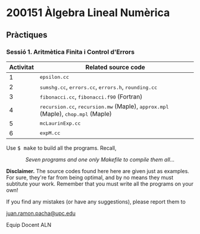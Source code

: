 # 200151 Àlgebra Lineal Numèrica
## Pràctiques
### Sessió 1. Aritmètica Finita i Control d'Errors

Activitat | Related source code 
----------|---------------------
 1| <tt>epsilon.cc</tt>
 2| <tt>sumshg.cc</tt>, <tt>errors.cc</tt>, <tt>errors.h</tt>, <tt>rounding.cc</tt>
 3| <tt>fibonacci.cc</tt>, <tt>fibonacci.f90</tt> (Fortran)
 4| <tt>recursion.cc</tt>, <tt>recursion.mw</tt> (Maple), <tt>approx.mpl</tt> (Maple), <tt>chop.mpl</tt> (Maple) 
 5| <tt>mcLaurinExp.cc</tt>
 6| <tt>expM.cc<tt>

Use <tt>$ make</tt> to build all the programs. Recall,

<p align="center">
<em>Seven programs and one only Makefile to compile them all...</em>
</p>

**Disclaimer.** The source codes found here here are given just as examples. For
sure, they're far from being optimal, and by no means they must subtitute your
work. Remember that you must write all the programs on your own!

If you find any mistakes (or have any suggestions), please report them to

juan.ramon.pacha@upc.edu

Equip Docent ALN
